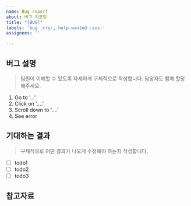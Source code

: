 ```yaml
---
name: Bug report
about: 버그 리포팅
title: "[BUG]"
labels: 'bug :cry:, help wanted :sos:'
assignees: ''

---
```


## 버그 설명
> 팀원이 이해할 수 있도록 자세하게 구체적으로 작성합니다. 담당자도 함께 할당해주세요.
1. Go to '...'
2. Click on '....'
3. Scroll down to '....'
4. See error

## 기대하는 결과
> 구체적으로 어떤 결과가 나오게 수정해야 하는지 작성합니다.
- [ ] todo1
- [ ] todo2
- [ ] todo3

## 참고자료
>

